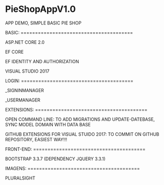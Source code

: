 # PieShopAppV1.0
APP DEMO, SIMPLE BASIC PIE SHOP


BASIC: ======================================= 

ASP.NET CORE 2.0

EF CORE

EF IDENTITY AND AUTHORIZATION

VISUAL STUDIO 2017 

LOGIN: =======================================

_SIGNINMANAGER

_USERMANAGER

EXTENSIONS: =======================================

OPEN COMMAND LINE: TO ADD MIGRATIONS AND UPDATE-DATEBASE, SYNC MODEL DOMAIN WITH DATA BASE

GITHUB EXTENSIONS FOR VISUAL STUIDO 2017: TO COMMIT ON GITHUB REPOSITORY, EASIEST WAY!!!


FRONT-END: =======================================

BOOTSTRAP 3.3.7 (DEPENDENCY JQUERY 3.3.1)

IMAGENS: =======================================

PLURALSIGHT





